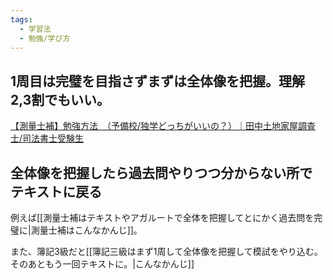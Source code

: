 ```yaml
---
tags:
  - 学習法
  - 勉強/学び方
---
```

## 1周目は完璧を目指さずまずは全体像を把握。理解2,3割でもいい。
[【測量士補】勉強方法　（予備校/独学どっちがいいの？）｜田中土地家屋調査士/司法書士受験生](https://note.com/y_tanaka_office/n/na2894ba0b88d)

## 全体像を把握したら過去問やりつつ分からない所でテキストに戻る

例えば[[測量士補はテキストやアガルートで全体を把握してとにかく過去問を完璧に|測量士補はこんなかんじ]]。

また、簿記3級だと[[簿記三級はまず1周して全体像を把握して模試をやり込む。そのあともう一回テキストに。|こんなかんじ]] 